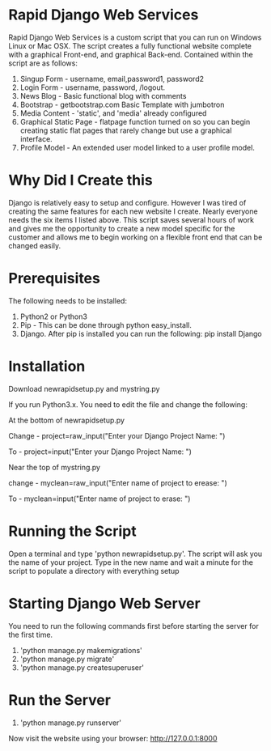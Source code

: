 # Rapid Django Web Services

Rapid Django Web Services is a custom script that you can run on Windows
Linux or Mac OSX. The script creates a fully functional website complete
with a graphical Front-end, and graphical Back-end. Contained within
the script are as follows:
 
1. Singup Form - username, email,password1, password2
2. Login Form - username, password, /logout.
3. News Blog - Basic functional blog with comments
4. Bootstrap - getbootstrap.com Basic Template with jumbotron 
5. Media Content - 'static', and 'media' already configured
6. Graphical Static Page - flatpage function turned on so you can begin creating static flat pages that rarely change but use a graphical interface.
6. Profile Model - An extended user model linked to a user profile model.

# Why Did I Create this

Django is relatively easy to setup and configure. However I was tired of 
creating the same features for each new website I create. Nearly everyone
needs the six items I listed above. This script saves several hours of work and gives me the opportunity to create a new model specific for the customer and allows me to begin working on a flexible front end that can be changed easily. 

# Prerequisites

The following needs to be installed:

1. Python2 or Python3
2. Pip - This can be done through python easy\_install.
3. Django. After pip is installed you can run the following:
	pip install Django

# Installation

Download newrapidsetup.py and mystring.py 

If you run Python3.x. You need to edit the file and change the following:

At the bottom of newrapidsetup.py

Change -
project=raw\_input("Enter your Django Project Name: ")

To - 
project=input("Enter your Django Project Name: ")

Near the top of mystring.py

change - 
myclean=raw\_input("Enter name of project to erease: ")

To -
myclean=input("Enter name of project to erase: ")


# Running the Script

Open a terminal and type 'python newrapidsetup.py'. The script will ask you
the name of your project. Type in the new name and wait a minute for the
script to populate a directory with everything setup

# Starting Django Web Server

You need to run the following commands first before starting the server
for the first time. 

1. 'python manage.py makemigrations'
2. 'python manage.py migrate'
3. 'python manage.py createsuperuser'

# Run the Server

1. 'python manage.py runserver'

Now visit the website using your browser: http://127.0.0.1:8000

 

